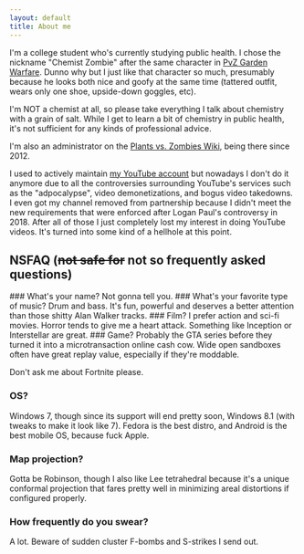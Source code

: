 ```yaml
---
layout: default
title: About me
---
```

I'm a college student who's currently studying public health. I chose the nickname "Chemist Zombie" after the same character in [PvZ Garden Warfare](http://plantsvszombies.fandom.com/wiki/Chemist). Dunno why but I just like that character so much, presumably because he looks both nice and goofy at the same time (tattered outfit, wears only one shoe, upside-down goggles, etc).

I'm NOT a chemist at all, so please take everything I talk about chemistry with a grain of salt. While I get to learn a bit of chemistry in public health, it's not sufficient for any kinds of professional advice.

I'm also an administrator on the [Plants vs. Zombies Wiki](http://plantsvszombies.fandom.com/wiki/User:Drek'TharSuperSword), being there since 2012.

I used to actively maintain [my YouTube account](http://youtube.com/TheChemistZombie) but nowadays I don't do it anymore due to all the controversies surrounding YouTube's services such as the "adpocalypse", video demonetizations, and bogus video takedowns. I even got my channel removed from partnership because I didn't meet the new requirements that were enforced after Logan Paul's controversy in 2018. After all of those I just completely lost my interest in doing YouTube videos. It's turned into some kind of a hellhole at this point.

<h2>NSFAQ (<s>not safe for</s> not so frequently asked questions)</h2>
### What's your name?
Not gonna tell you.
### What's your favorite type of music?
Drum and bass. It's fun, powerful and deserves a better attention than those shitty Alan Walker tracks.
### Film?
I prefer action and sci-fi movies. Horror tends to give me a heart attack. Something like Inception or Interstellar are great.
### Game?
Probably the GTA series before they turned it into a microtransaction online cash cow. Wide open sandboxes often have great replay value, especially if they're moddable.

Don't ask me about Fortnite please.
### OS?
Windows 7, though since its support will end pretty soon, Windows 8.1 (with tweaks to make it look like 7). Fedora is the best distro, and Android is the best mobile OS, because fuck Apple.
### Map projection?
Gotta be Robinson, though I also like Lee tetrahedral because it's a unique conformal projection that fares pretty well in minimizing areal distortions if configured properly.
### How frequently do you swear?
A lot. Beware of sudden cluster F-bombs and S-strikes I send out.
